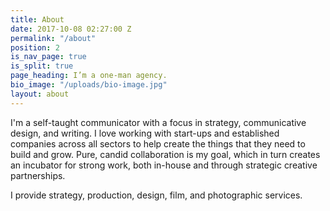 ```yaml
---
title: About
date: 2017-10-08 02:27:00 Z
permalink: "/about"
position: 2
is_nav_page: true
is_split: true
page_heading: I’m a one-man agency.
bio_image: "/uploads/bio-image.jpg"
layout: about
---
```


I'm a self-taught communicator with a focus in strategy, communicative design, and writing. I love working with start-ups and established companies across all sectors to help create the things that they need to build and grow. Pure, candid collaboration is my goal, which in turn creates an incubator for strong work, both in-house and through strategic creative partnerships. 

I provide strategy, production, design, film, and photographic services. 